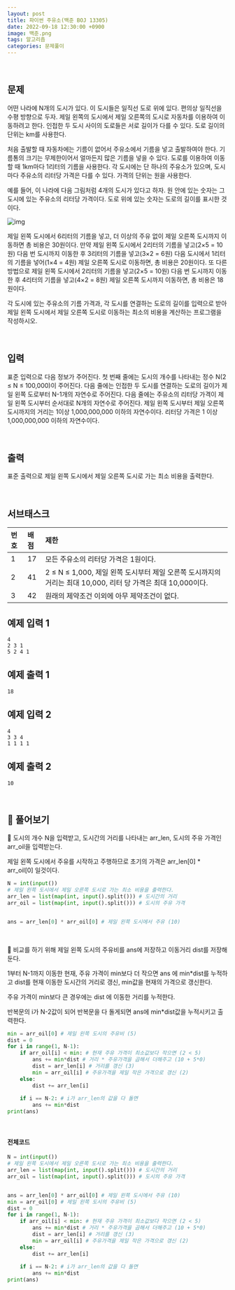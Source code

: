 ```yaml
---
layout: post
title: 파이썬 주유소(백준 BOJ 13305)
date: 2022-09-18 12:30:00 +0900
image: 백준.png
tags: 알고리즘
categories: 문제풀이
---
```


<br>

## 문제

어떤 나라에 N개의 도시가 있다. 이 도시들은 일직선 도로 위에 있다. 편의상 일직선을 수평 방향으로 두자. 제일 왼쪽의 도시에서 제일 오른쪽의 도시로 자동차를 이용하여 이동하려고 한다. 인접한 두 도시 사이의 도로들은 서로 길이가 다를 수 있다. 도로 길이의 단위는 km를 사용한다.

처음 출발할 때 자동차에는 기름이 없어서 주유소에서 기름을 넣고 출발하여야 한다. 기름통의 크기는 무제한이어서 얼마든지 많은 기름을 넣을 수 있다. 도로를 이용하여 이동할 때 1km마다 1리터의 기름을 사용한다. 각 도시에는 단 하나의 주유소가 있으며, 도시 마다 주유소의 리터당 가격은 다를 수 있다. 가격의 단위는 원을 사용한다.

예를 들어, 이 나라에 다음 그림처럼 4개의 도시가 있다고 하자. 원 안에 있는 숫자는 그 도시에 있는 주유소의 리터당 가격이다. 도로 위에 있는 숫자는 도로의 길이를 표시한 것이다. 

![img](https://onlinejudgeimages.s3-ap-northeast-1.amazonaws.com/problem/13305/1.png)

제일 왼쪽 도시에서 6리터의 기름을 넣고, 더 이상의 주유 없이 제일 오른쪽 도시까지 이동하면 총 비용은 30원이다. 만약 제일 왼쪽 도시에서 2리터의 기름을 넣고(2×5 = 10원) 다음 번 도시까지 이동한 후 3리터의 기름을 넣고(3×2 = 6원) 다음 도시에서 1리터의 기름을 넣어(1×4 = 4원) 제일 오른쪽 도시로 이동하면, 총 비용은 20원이다. 또 다른 방법으로 제일 왼쪽 도시에서 2리터의 기름을 넣고(2×5 = 10원) 다음 번 도시까지 이동한 후 4리터의 기름을 넣고(4×2 = 8원) 제일 오른쪽 도시까지 이동하면, 총 비용은 18원이다.

각 도시에 있는 주유소의 기름 가격과, 각 도시를 연결하는 도로의 길이를 입력으로 받아 제일 왼쪽 도시에서 제일 오른쪽 도시로 이동하는 최소의 비용을 계산하는 프로그램을 작성하시오.

<br>

## 입력

표준 입력으로 다음 정보가 주어진다. 첫 번째 줄에는 도시의 개수를 나타내는 정수 N(2 ≤ N ≤ 100,000)이 주어진다. 다음 줄에는 인접한 두 도시를 연결하는 도로의 길이가 제일 왼쪽 도로부터 N-1개의 자연수로 주어진다. 다음 줄에는 주유소의 리터당 가격이 제일 왼쪽 도시부터 순서대로 N개의 자연수로 주어진다. 제일 왼쪽 도시부터 제일 오른쪽 도시까지의 거리는 1이상 1,000,000,000 이하의 자연수이다. 리터당 가격은 1 이상 1,000,000,000 이하의 자연수이다. 

<br>

## 출력

표준 출력으로 제일 왼쪽 도시에서 제일 오른쪽 도시로 가는 최소 비용을 출력한다. 

<br>

## 서브태스크

| 번호 | 배점 | 제한                                                         |
| :--- | :--- | :----------------------------------------------------------- |
| 1    | 17   | 모든 주유소의 리터당 가격은 1원이다.                         |
| 2    | 41   | 2 ≤ N ≤ 1,000, 제일 왼쪽 도시부터 제일 오른쪽 도시까지의 거리는 최대 10,000, 리터 당 가격은 최대 10,000이다. |
| 3    | 42   | 원래의 제약조건 이외에 아무 제약조건이 없다.                 |

## 예제 입력 1 

```
4
2 3 1
5 2 4 1
```

## 예제 출력 1

```
18
```

## 예제 입력 2 

```
4
3 3 4
1 1 1 1
```

## 예제 출력 2 

```
10
```

<br>

## 📝 풀어보기

📌 도시의 개수 N을 입력받고, 도시간의 거리를 나타내는 arr_len, 도시의 주유 가격인 arr_oil을 입력받는다.

제일 왼쪽 도시에서 주유를 시작하고 주행하므로 초기의 가격은 arr_len[0] * arr_oil[0] 일것이다.

``` python
N = int(input())
# 제일 왼쪽 도시에서 제일 오른쪽 도시로 가는 최소 비용을 출력한다. 
arr_len = list(map(int, input().split())) # 도시간의 거리
arr_oil = list(map(int, input().split())) # 도시의 주유 가격


ans = arr_len[0] * arr_oil[0] # 제일 왼쪽 도시에서 주유 (10)
```

<br>

📌 비교를 하기 위해 제일 왼쪽 도시의 주유비를 ans에 저장하고 이동거리 dist를 저장해둔다.

1부터 N-1까지 이동한 현재, 주유 가격이 min보다 더 작으면 ans 에 min*dist를 누적하고 dist를 현재 이동한 도시간의 거리로 갱신, min값을 현재의 가격으로 갱신한다.

주유 가격이 min보다 큰 경우에는 dist 에 이동한 거리를 누적한다. 

반복문의 i가 N-2값이 되어 반복문을 다 돌게되면 ans에 min*dist값을 누적시키고 출력한다.

``` python
min = arr_oil[0] # 제일 왼쪽 도시의 주유비 (5)
dist = 0 
for i in range(1, N-1):
    if arr_oil[i] < min: # 현재 주유 가격이 최소값보다 작으면 (2 < 5)
        ans += min*dist # 거리 * 주유가격을 곱해서 더해주고 (10 + 5*0) 
        dist = arr_len[i] # 거리를 갱신 (3)
        min = arr_oil[i] # 주유가격을 제일 작은 가격으로 갱신 (2)
    else:
        dist += arr_len[i]
    
    if i == N-2: # i가 arr_len의 값을 다 돌면
        ans += min*dist
print(ans)
```

<br>

#### 전체코드

``` python
N = int(input())
# 제일 왼쪽 도시에서 제일 오른쪽 도시로 가는 최소 비용을 출력한다. 
arr_len = list(map(int, input().split())) # 도시간의 거리
arr_oil = list(map(int, input().split())) # 도시의 주유 가격


ans = arr_len[0] * arr_oil[0] # 제일 왼쪽 도시에서 주유 (10)
min = arr_oil[0] # 제일 왼쪽 도시의 주유비 (5)
dist = 0 
for i in range(1, N-1):
    if arr_oil[i] < min: # 현재 주유 가격이 최소값보다 작으면 (2 < 5)
        ans += min*dist # 거리 * 주유가격을 곱해서 더해주고 (10 + 5*0) 
        dist = arr_len[i] # 거리를 갱신 (3)
        min = arr_oil[i] # 주유가격을 제일 작은 가격으로 갱신 (2)
    else:
        dist += arr_len[i]
    
    if i == N-2: # i가 arr_len의 값을 다 돌면
        ans += min*dist
print(ans)
```

